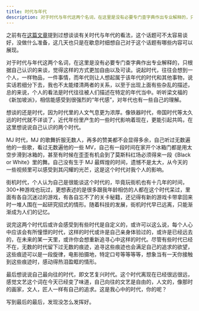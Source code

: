 ```yaml
---
title: 时代与年代
description: 对于时代与年代这两个名词，在这里是没有必要专门查字典作出专业解释的，只根据自己认识的来谈，觉得这样的方式更加自由以及可读。说起时代，往往会想到一个人，一样物品，一件事情，而年代则让人想起属于该年代的时代和其他事物，说实话若细分下去，我也不太能缕清两者的关系，以至于出现上面有些杂乱的描述，总的来说，个人的看法是时代往往被人们描述在特定的年代当中。听听梁文福的《新加坡派》，相信能感受到很强烈的“年代感”，对年代也有一些自己的理解。
---
```


之前有在[这篇文章](/2014-recap)提到过想谈谈有关时代与年代的看法，这个话题可不太容易谈好，没做什么准备，这几天也只是在歇息时细想自己对于这个话题有哪些内容可以展现。

对于时代与年代这两个名词，在这里是没有必要专门查字典作出专业解释的，只根据自己认识的来谈，觉得这样的方式更加自由以及可读。说起时代，往往会想到一个人，一样物品，一件事情，而年代则让人想起属于该年代的时代和其他事物，说实话若细分下去，我也不太能缕清两者的关系，以至于出现上面有些杂乱的描述，总的来说，个人的看法是时代往往被人们描述在特定的年代当中。听听梁文福的《新加坡派》，相信能感受到很强烈的“年代感”，对年代也有一些自己的理解。

想谈的还是时代，因为时代里的人文气息更为浓厚。像铁器时代，帝国时代等太久远的时代就不详谈了，近代年份里产生的一些时代影响着现在，更能引起共鸣，在这里想说说自己认识的两个时代。

MJ 时代，MJ 的歌舞折服无数人，再多的赞美都不会显得多余，自己听过无数遍他的一些歌，看过无数遍他的一些 MV，自己有一段时间在家开个冰箱门都是用太空步滑到冰箱的，甚至有时候在歪歪有机会到了莫斯科红场必须得来一段《Black or White》里的舞。自己没有生于 MJ 最辉煌的时间，遗憾不是太大，从今天的一些视频里可以感受到其闪耀的光芒，这是这个时代对我个人的影响。

街机时代，个人认为自己是很能谈这个时代的，毕竟玩街机也有十几年的时间，300+种游戏也玩过，更想表述的是很多跟我年龄相仿的人都在这个时代呆过，里面有各自沉迷过的游戏，有各自忘不了的关卡秘籍，还记得有新的游戏卡带拿回来时一堆人围在一起研究招式的情形。随着科技的发展，街机时代早已远离，只能渐渐成为人们的记忆。

说完这两个时代后或许会感受到有些时代是自定义的，或许可以这么说，每个人心中应该会有所憧憬的时代，这样的时代或许是自己亲身体验过的，或许是已经远去的，在未来的某一天里，或许你会想重新追寻心中这样的时代。尽管有些时代已经不在，无数的时代留下过无数的痕迹，追寻这些痕迹也会满足自己的追求的欲望，这些痕迹可以是一段旋律，电影拍摄地，特定口号等等等等，想象当有一天你接触到这些痕迹时，感动得热泪盈眶的情形。

最后想说说自己最向往的时代，即文艺复兴时代。这个时代离现在已经很远很远，感觉文艺这个词在今天已经变了味道，自己向往的文艺是自由的，人文的，像那时的画家，文人，匠人一样有自己的追求。这是我心中的时代，你的呢？

写到最后的最后，发现没怎么发挥好。
